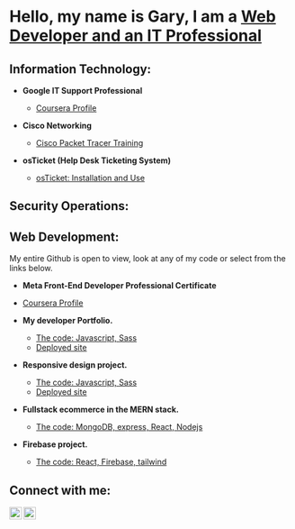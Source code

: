 <h1>Hello, my name is Gary, I am a  <a href="https://www.linkedin.com/in/gary-minor-801602253/">Web Developer and an IT Professional</a></h1>


<h2>Information Technology:</h2>

- <b>Google IT Support Professional</b>
  - [Coursera Profile](https://www.coursera.org/user/51cdcba0847a1892e1c742f4b6b98f5a)

- <b>Cisco Networking</b>
  - [Cisco Packet Tracer Training ](https://skillsforall.com/learningcollections/cisco-packet-tracer?courseLang=en-US) 

- <b>osTicket (Help Desk Ticketing System)</b>
  - [osTicket: Installation and Use ](https://github.com/Gary-In-IT/OsTicket-Install-and-use)


 <h2>Security Operations:</h2>
    

<h2>Web Development:</h2>

  <p> My entire Github is open to view, look at any of my code or select from the links below.</p>

  - <b>Meta Front-End Developer Professional Certificate</b>
  - [Coursera Profile](https://www.coursera.org/learner/meta-certification)

- <b>My developer Portfolio.</b>
  - [The code: Javascript, Sass](https://github.com/Gary-In-IT/Simple-Portfolio)
  - [Deployed site ](https://simple-portfolio-pi-two.vercel.app/)

- <b>Responsive design project.</b>
  - [The code: Javascript, Sass](https://github.com/Gary-In-IT/responsive-design)
  - [Deployed site ](https://cool-quokka-247b18.netlify.app/)
 
- <b>Fullstack ecommerce in the MERN stack.</b>
  - [The code: MongoDB, express, React, Nodejs](https://github.com/Gary-In-IT/CapStone-FSDI)

- <b>Firebase project.</b>
  - [The code: React, Firebase, tailwind ](https://github.com/Gary-In-IT/firebase-reactjs-project)  


  





<h2>Connect with me:</h2>

[<img align="left" alt="Gary | Twitter" width="22px" src="https://cdn.jsdelivr.net/npm/simple-icons@v3/icons/twitter.svg" target="_blank" />][twitter]
[<img align="left" alt="Gary | LinkedIn" width="22px" src="https://cdn.jsdelivr.net/npm/simple-icons@v3/icons/linkedin.svg" target="_blank" />][linkedin]


[twitter]: https://x.com/FullstackGary
[linkedin]: https://www.linkedin.com/in/gary-minor-801602253/


